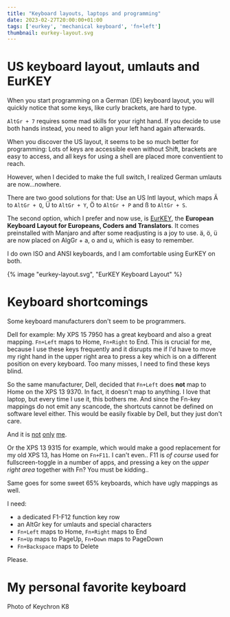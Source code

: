 ```yaml
---
title: "Keyboard layouts, laptops and programming"
date: 2023-02-27T20:00:00+01:00
tags: ['eurkey', 'mechanical keyboard', 'fn+left']
thumbnail: eurkey-layout.svg
---
```


# US keyboard layout, umlauts and EurKEY

When you start programming on a German (DE) keyboard layout, you will
quickly notice that some keys, like curly brackets, are hard to type.

`AltGr + 7` requires some mad skills for your right hand.
If you decide to use both hands instead, you need to align your left hand again afterwards.

When you discover the US layout, it seems to be so much better for programming:
Lots of keys are accessible even without Shift, brackets are easy to access,
and all keys for using a shell are placed more conventient to reach.

However, when I decided to make the full switch, I realized German umlauts
are now...nowhere.

There are two good solutions for that: Use an US Intl layout, which maps
Ä to `AltGr + Q`, Ü to `AltGr + Y`, Ö to `AltGr + P` and ß to `AltGr + S`.

The second option, which I prefer and now use, is [EurKEY](https://eurkey.steffen.bruentjen.eu/),
the **European Keyboard Layout for Europeans, Coders and Translators**.
It comes preinstalled with Manjaro and after some readjusting is a joy to use.
ä, ö, ü are now placed on AlgGr + a, o and u, which is easy to remember.

I do own ISO and ANSI keyboards, and I am comfortable using EurKEY on both.

{% image "eurkey-layout.svg", "EurKEY Keyboard Layout" %}

# Keyboard shortcomings

Some keyboard manufacturers don't seem to be programmers.

Dell for example: My XPS 15 7950 has a great keyboard and also a great mapping.
`Fn+Left` maps to Home, `Fn+Right` to End.
This is crucial for me, because I use these keys frequently
and it disrupts me if I'd have to move my right hand in the upper right area to press a key
which is on a different position on every keyboard. Too many misses, I need to find these keys blind.

So the same manufacturer, Dell, decided that `Fn+Left` does **not** map to Home
on the XPS 13 9370. In fact, it doesn't map to anything.
I love that laptop, but every time I use it, this bothers me.
And since the Fn-key mappings do not emit any scancode, the shortcuts cannot be defined on software level either.
This would be easily fixable by Dell, but they just don't care.

And it is [not](https://www.dell.com/community/XPS/Control-Home-Control-End-Keys/td-p/6212592)
[only](https://www.dell.com/community/XPS/Please-re-map-Fn-Left-and-Fn-Right-to-Home-and-End-on-the-new/td-p/7649522)
[me](https://www.dell.com/community/XPS/XPS-13-9300-Map-fn-left-and-fn-right-to-Home-and-End/td-p/7529433).

Or the XPS 13 9315 for example, which would make a good replacement for my old XPS 13,
has Home on `Fn+F11`. I can't even..
F11 is *of course* used for fullscreen-toggle in a number of apps, and pressing
a key on the *upper right area* together with Fn? You must be kidding..

Same goes for some sweet 65% keyboards, which have ugly mappings as well.

I need:

- a dedicated F1-F12 function key row
- an AltGr key for umlauts and special characters
- `Fn+Left` maps to Home, `Fn+Right` maps to End
- `Fn+Up` maps to PageUp, `Fn+Down` maps to PageDown
- `Fn+Backspace` maps to Delete

Please.

# My personal favorite keyboard

Photo of Keychron K8
